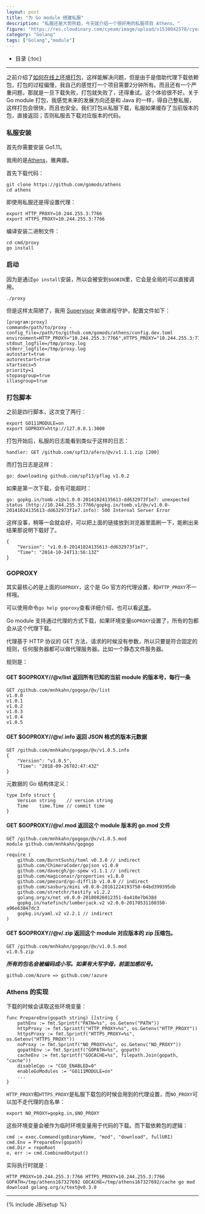 ```yaml
---
layout: post
title: "为 Go module 搭建私服"
description: "私服还是大势所趋，今天就介绍一个很好用的私服项目 Athens。"
figure: "https://res.cloudinary.com/cyeam/image/upload/v1538042570/cyeam/banner.png"
category: "Golang"
tags: ["Golang","module"]
---
```


* 目录
{:toc}
---

之前介绍了[如何在线上环境打包](https://blog.cyeam.com/golang/2018/09/18/go111-pack)，这样能解决问题，但是由于是借助代理下载依赖包，打包的过程偏慢，我自己的感觉打一个项目需要2分钟所有。而且还有一个严重问题，那就是一旦下载失败，打包就失败了，还得重试。这个体验很不好。关于 Go module 打包，我感觉未来的发展方向还是和 Java 的一样，得自己整私服，这样打包会很快，而且也安全。我们打包从私服下载，私服如果缓存了当前版本的包，直接返回；否则私服去下载对应版本的代码。

### 私服安装

首先你需要安装 Go1.11。

我用的是[Athens](https://github.com/gomods/athens/)，雅典娜。

首先下载代码：

	git clone https://github.com/gomods/athens
	cd athens

即使用私服还是得设置代理：

	export HTTP_PROXY=10.244.255.3:7766
	export HTTPS_PROXY=10.244.255.3:7766

编译安装二进制文件：

	cd cmd/proxy
	go install

<ins class="adsbygoogle"
     style="display:block; text-align:center;"
     data-ad-layout="in-article"
     data-ad-format="fluid"
     data-ad-client="ca-pub-1651120361108148"
     data-ad-slot="4918476613"></ins>
<script>
     (adsbygoogle = window.adsbygoogle || []).push({});
</script>

### 启动

因为是通过`go install`安装，所以会被安到`$GOBIN`里，它会是全局的可以直接调用。

	./proxy

但是这样太简陋了，我用 [Supervisor](https://supervisord.org/installing.html) 来做进程守护，配置文件如下：

	[program:proxy]
	command=/path/to/proxy -config_file=/path/to/github.com/gomods/athens/config.dev.toml
	environment=HTTP_PROXY="10.244.255.3:7766",HTTPS_PROXY="10.244.255.3:7766"
	stdout_logfile=/tmp/proxy.log
	stderr_logfile=/tmp/proxy.log
	autostart=true
	autorestart=true
	startsecs=5
	priority=1
	stopasgroup=true
	illasgroup=true

### 打包脚本

之前是四行脚本，这次变了两行：

	export GO111MODULE=on
	export GOPROXY=http://127.0.0.1:3000

打包开始后，私服的日志能看到类似于这样的日志：

	handler: GET /github.com/spf13/afero/@v/v1.1.1.zip [200]

而打包日志是这样：

	go: downloading github.com/spf13/pflag v1.0.2

如果是第一次下载，会有可能超时：

	go: gopkg.in/tomb.v1@v1.0.0-20141024135613-dd632973f1e7: unexpected status (http://10.244.255.3:7766/gopkg.in/tomb.v1/@v/v1.0.0-20141024135613-dd632973f1e7.info): 500 Internal Server Error

这样没事，稍等一会就会好，可以把上面的链接放到浏览器里面刷一下，能刷出来结果那说明下载好了。

	{
		"Version": "v1.0.0-20141024135613-dd632973f1e7",
		"Time": "2014-10-24T13:56:13Z"
	}


### GOPROXY

其实最核心的是上面的`GOPROXY`，这个是 Go 官方的代理设置，和`HTTP_PROXY`不一样哦。

可以使用命令`go help goproxy`查看详细介绍，也可以看[这里](https://golang.org/pkg/cmd/go/internal/help/)。

Go module 支持通过代理的方式下载，如果环境变量`GOPROXY`设置了，所有的包都会从这个代理下载。

代理基于 HTTP 协议的 GET 方法，请求的时候没有参数，所以只要是符合固定的规则，任何服务器都可以做代理服务器。比如一个静态文件服务器。

规则是：

#### GET $GOPROXY/<module>/@v/list 返回所有已知的当前 module 的版本号，每行一条

	GET /github.com/mnhkahn/gogogo/@v/list
	v1.0.0
	v1.0.1
	v1.0.2
	v1.0.3
	v1.0.4
	v1.0.5

#### GET $GOPROXY/<module>/@v/<version>.info 返回 JSON 格式的版本元数据

	GET /github.com/mnhkahn/gogogo/@v/v1.0.5.info
	{
		"Version": "v1.0.5",
		"Time": "2018-09-26T02:47:43Z"
	}

元数据的 Go 结构体定义：

    type Info struct {
        Version string    // version string
        Time    time.Time // commit time
    }

#### GET $GOPROXY/<module>/@v/<version>.mod 返回这个 module 版本的 go.mod 文件

	GET /github.com/mnhkahn/gogogo/@v/v1.0.5.mod
	module github.com/mnhkahn/gogogo

	require (
		github.com/BurntSushi/toml v0.3.0 // indirect
		github.com/ChimeraCoder/gojson v1.0.0
		github.com/davecgh/go-spew v1.1.1 // indirect
		github.com/magiconair/properties v1.8.0
		github.com/pmezard/go-difflib v1.0.0 // indirect
		github.com/sasbury/mini v0.0.0-20161224193750-64bd399395db
		github.com/stretchr/testify v1.2.2
		golang.org/x/net v0.0.0-20180826012351-8a410e7b638d
		gopkg.in/natefinch/lumberjack.v2 v2.0.0-20170531160350-a96e63847dc3
		gopkg.in/yaml.v2 v2.2.1 // indirect
	)

#### GET $GOPROXY/<module>/@v/<version>.zip 返回这个 module 对应版本的 zip 压缩包。

	GET /github.com/mnhkahn/gogogo/@v/v1.0.5.mod
	v1.0.5.zip

***所有的包名会被编码成小写。如果有大写字母，前面加感叹号。***

	github.com/Azure => github.com/!azure

### Athens 的实现

下载的时候会读取这些环境变量：

	func PrepareEnv(gopath string) []string {
		pathEnv := fmt.Sprintf("PATH=%s", os.Getenv("PATH"))
		httpProxy := fmt.Sprintf("HTTP_PROXY=%s", os.Getenv("HTTP_PROXY"))
		httpsProxy := fmt.Sprintf("HTTPS_PROXY=%s", os.Getenv("HTTPS_PROXY"))
		noProxy := fmt.Sprintf("NO_PROXY=%s", os.Getenv("NO_PROXY"))
		gopathEnv := fmt.Sprintf("GOPATH=%s", gopath)
		cacheEnv := fmt.Sprintf("GOCACHE=%s", filepath.Join(gopath, "cache"))
		disableCgo := "CGO_ENABLED=0"
		enableGoModules := "GO111MODULE=on"
		...
	}

`HTTP_PROXY`和`HTTPS_PROXY`是私服下载包的时候会用到的代理设置，而`NO_PROXY`可以加不走代理的白名单：

	export NO_PROXY=gopkg.in,$NO_PROXY

这些环境变量会被作为临时环境变量用于代码的下载。而下载依赖包的逻辑：

	cmd := exec.Command(goBinaryName, "mod", "download", fullURI)
	cmd.Env = PrepareEnv(gopath)
	cmd.Dir = repoRoot
	o, err := cmd.CombinedOutput()

实际执行时就是：

	HTTP_PROXY=10.244.255.3:7766 HTTPS_PROXY=10.244.255.3:7766 GOPATH=/tmp/athens167327692 GOCACHE=/tmp/athens167327692/cache go mod download golang.org/x/text@v0.3.0

---


{% include JB/setup %}
